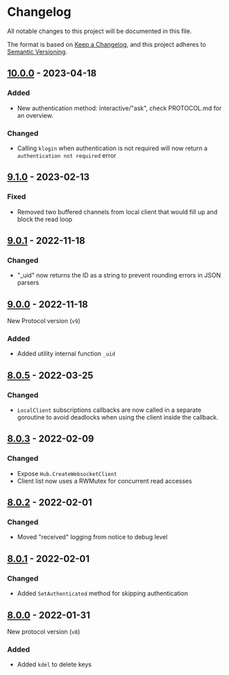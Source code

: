 # Changelog

All notable changes to this project will be documented in this file.

The format is based on [Keep a Changelog](https://keepachangelog.com/en/1.0.0/),
and this project adheres to [Semantic Versioning](https://semver.org/spec/v2.0.0.html).

## [10.0.0] - 2023-04-18

### Added

- New authentication method: interactive/"ask", check PROTOCOL.md for an overview.

### Changed

- Calling `klogin` when authentication is not required will now return a `authentication not required` error

## [9.1.0] - 2023-02-13

### Fixed

- Removed two buffered channels from local client that would fill up and block the read loop

## [9.0.1] - 2022-11-18

### Changed

- "_uid" now returns the ID as a string to prevent rounding errors in JSON parsers

## [9.0.0] - 2022-11-18

New Protocol version (`v9`)

### Added

- Added utility internal function `_uid`

## [8.0.5] - 2022-03-25

### Changed

- `LocalClient` subscriptions callbacks are now called in a separate goroutine to avoid deadlocks when using the client inside the callback.

## [8.0.3] - 2022-02-09

### Changed

- Expose `Hub.CreateWebsocketClient`
- Client list now uses a RWMutex for concurrent read accesses

## [8.0.2] - 2022-02-01

### Changed

- Moved "received" logging from notice to debug level

## [8.0.1] - 2022-02-01

### Changed

- Added `SetAuthenticated` method for skipping authentication

## [8.0.0] - 2022-01-31

New protocol version (`v8`)

### Added

- Added `kdel` to delete keys

[current]: https://github.com/strimertul/kilovolt/compare/v10.0.0...HEAD
[10.0.0]: https://github.com/strimertul/kilovolt/compare/v9.1.0...v10.0.0
[9.1.0]: https://github.com/strimertul/kilovolt/compare/v9.0.1...v9.1.0
[9.0.1]: https://github.com/strimertul/kilovolt/compare/v9.0.0...v9.0.1
[9.0.0]: https://github.com/strimertul/kilovolt/compare/v8.0.5...v9.0.0
[8.0.5]: https://github.com/strimertul/kilovolt/compare/v8.0.4...v8.0.5
[8.0.4]: https://github.com/strimertul/kilovolt/compare/v8.0.3...v8.0.4
[8.0.3]: https://github.com/strimertul/kilovolt/compare/v8.0.2...v8.0.3
[8.0.2]: https://github.com/strimertul/kilovolt/compare/v8.0.1...v8.0.2
[8.0.1]: https://github.com/strimertul/kilovolt/compare/v8.0.0...v8.0.1
[8.0.0]: https://github.com/strimertul/kilovolt/compare/v7.2.4...v8.0.0
